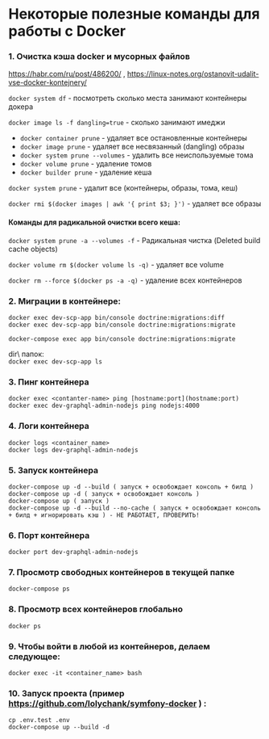 # Некоторые полезные команды для работы с Docker

### 1. Очистка кэша docker и мусорных файлов

https://habr.com/ru/post/486200/ , https://linux-notes.org/ostanovit-udalit-vse-docker-kontejnery/

`docker system df`    - посмотреть сколько места занимают контейнеры докера

`docker image ls -f dangling=true`     - сколько занимают имеджи

- `docker container prune`   - удаляет все остановленные контейнеры
- `docker image prune`   - удаляет все несвязанный (dangling) образы
- `docker system prune --volumes` - удалить все неиспользуемые тома
- `docker volume prune`   - удаление томов
- `docker builder prune`   - удаление кеша

`docker system prune` - удалит все (контейнеры, образы, тома, кеш)

`docker rmi $(docker images | awk '{ print $3; }')`  - удаляет все образы

#### Команды для радикальной очистки всего кеша:

`docker system prune -a --volumes -f`  - Радикальная чистка (Deleted build cache objects)

`docker volume rm $(docker volume ls -q)`  - удаляет все volume

`docker rm --force $(docker ps -a -q)`  - удаление всех контейнеров

### 2. Миграции в контейнере:

    docker exec dev-scp-app bin/console doctrine:migrations:diff
    docker exec dev-scp-app bin/console doctrine:migrations:migrate

    docker-compose exec app bin/console doctrine:migrations:migrate

   dir\ папок:\
   `docker exec dev-scp-app ls`

### 3. Пинг контейнера
    docker exec <contanter-name> ping [hostname:port](hostname:port)
    docker exec dev-graphql-admin-nodejs ping nodejs:4000
### 4. Логи контейнера
    docker logs <container_name>
    docker logs dev-graphql-admin-nodejs

### 5. Запуск контейнера
    docker-compose up -d --build ( запуск + освобождает консоль + билд )
    docker-compose up -d ( запуск + освобождает консоль )
    docker-compose up ( запуск )
    docker-compose up -d --build --no-cache ( запуск + освобождает консоль + билд + игнорировать кэш ) - НЕ РАБОТАЕТ, ПРОВЕРИТЬ!
### 6. Порт контейнера
   `docker port dev-graphql-admin-nodejs`
### 7. Просмотр свободных контейнеров в текущей папке
   `docker-compose ps`
### 8. Просмотр всех контейнеров глобально
   `docker ps`
### 9. Чтобы войти в любой из контейнеров, делаем следующее:
   `docker exec -it <container_name> bash`

### 10. Запуск проекта (пример https://github.com/lolychank/symfony-docker ) :
    cp .env.test .env
    docker-compose up --build -d
